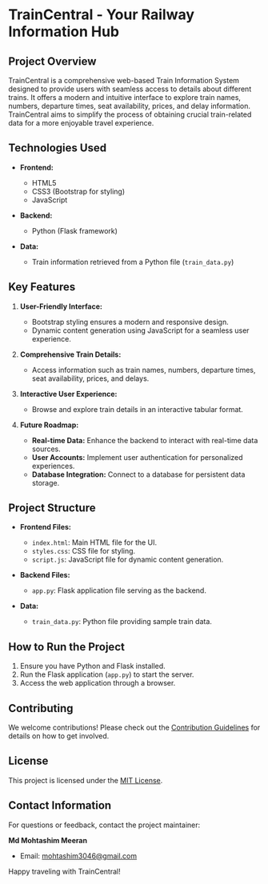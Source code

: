 # TrainCentral - Your Railway Information Hub

## Project Overview

TrainCentral is a comprehensive web-based Train Information System designed to provide users with seamless access to details about different trains. It offers a modern and intuitive interface to explore train names, numbers, departure times, seat availability, prices, and delay information. TrainCentral aims to simplify the process of obtaining crucial train-related data for a more enjoyable travel experience.

## Technologies Used

- **Frontend:**
  - HTML5
  - CSS3 (Bootstrap for styling)
  - JavaScript

- **Backend:**
  - Python (Flask framework)

- **Data:**
  - Train information retrieved from a Python file (`train_data.py`)

## Key Features

1. **User-Friendly Interface:**
   - Bootstrap styling ensures a modern and responsive design.
   - Dynamic content generation using JavaScript for a seamless user experience.

2. **Comprehensive Train Details:**
   - Access information such as train names, numbers, departure times, seat availability, prices, and delays.

3. **Interactive User Experience:**
   - Browse and explore train details in an interactive tabular format.

4. **Future Roadmap:**
   - **Real-time Data:** Enhance the backend to interact with real-time data sources.
   - **User Accounts:** Implement user authentication for personalized experiences.
   - **Database Integration:** Connect to a database for persistent data storage.

## Project Structure

- **Frontend Files:**
  - `index.html`: Main HTML file for the UI.
  - `styles.css`: CSS file for styling.
  - `script.js`: JavaScript file for dynamic content generation.

- **Backend Files:**
  - `app.py`: Flask application file serving as the backend.

- **Data:**
  - `train_data.py`: Python file providing sample train data.

## How to Run the Project

1. Ensure you have Python and Flask installed.
2. Run the Flask application (`app.py`) to start the server.
3. Access the web application through a browser.

## Contributing

We welcome contributions! Please check out the [Contribution Guidelines](CONTRIBUTING.md) for details on how to get involved.

## License

This project is licensed under the [MIT License](LICENSE).

## Contact Information

For questions or feedback, contact the project maintainer:

**Md Mohtashim Meeran**
- Email: mohtashim3046@gmail.com

Happy traveling with TrainCentral!
